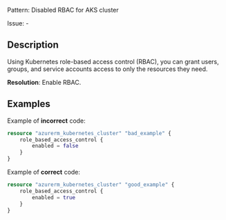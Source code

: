 Pattern: Disabled RBAC for AKS cluster

Issue: -

## Description

Using Kubernetes role-based access control (RBAC), you can grant users, groups, and service accounts access to only the resources they need.

**Resolution**: Enable RBAC.

## Examples

Example of **incorrect** code:

```terraform
resource "azurerm_kubernetes_cluster" "bad_example" {
	role_based_access_control {
		enabled = false
	}
}
```

Example of **correct** code:

```terraform
resource "azurerm_kubernetes_cluster" "good_example" {
	role_based_access_control {
		enabled = true
	}
}
```